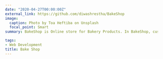 ```yaml
---
date: "2020-04-27T00:00:00Z"
external_link: https://github.com/diwashrestha/BakeShop
image:
  caption: Photo by Toa Heftiba on Unsplash
  focal_point: Smart
summary: BakeShop is Online store for Bakery Products. In BakeShop, customer can select a different type of bakery products to your cart like cake, doughnuts, pie etc. Customer need to register/login to checkout from the store.

tags:
- Web Development
title: Bake Shop
---
```

